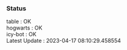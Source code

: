 ### Status


table : OK  
hogwarts : OK  
icy-bot : OK  
Latest Update : 2023-04-17 08:10:29.458554
